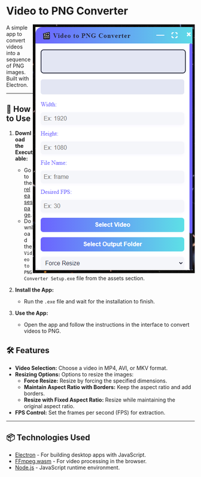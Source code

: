# Video to PNG Converter

<img align="right" padding="40px" src="./assets/screenshot.png">

A simple app to convert videos into a sequence of PNG images. Built with Electron.

---

## 🚀 How to Use

1. **Download the Executable:**
   - Go to the [releases page](https://github.com/lefante/video-to-png-JS/releases).
   - Download the `Video to PNG Converter Setup.exe` file from the assets section.

2. **Install the App:**
   - Run the `.exe` file and wait for the installation to finish.

3. **Use the App:**
   - Open the app and follow the instructions in the interface to convert videos to PNG.

## 🛠️ Features

- **Video Selection:** Choose a video in MP4, AVI, or MKV format.
- **Resizing Options:** Options to resize the images:
  - **Force Resize:** Resize by forcing the specified dimensions.
  - **Maintain Aspect Ratio with Borders:** Keep the aspect ratio and add borders.
  - **Resize with Fixed Aspect Ratio:** Resize while maintaining the original aspect ratio.
- **FPS Control:** Set the frames per second (FPS) for extraction.

---

## 📦 Technologies Used

- [Electron](https://www.electronjs.org/) - For building desktop apps with JavaScript.
- [FFmpeg.wasm](https://ffmpegwasm.netlify.app/) - For video processing in the browser.
- [Node.js](https://nodejs.org/) - JavaScript runtime environment.
